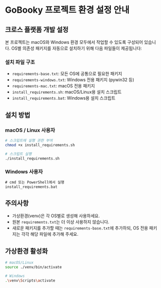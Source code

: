 # GoBooky 프로젝트 환경 설정 안내

## 크로스 플랫폼 개발 설정

본 프로젝트는 macOS와 Windows 환경 모두에서 작업할 수 있도록 구성되어 있습니다.
OS별 의존성 패키지를 자동으로 설치하기 위해 다음 파일들이 제공됩니다:

### 설치 파일 구조

- `requirements-base.txt`: 모든 OS에 공통으로 필요한 패키지
- `requirements-windows.txt`: Windows 전용 패키지 (pywin32 등)
- `requirements-mac.txt`: macOS 전용 패키지
- `install_requirements.sh`: macOS/Linux용 설치 스크립트
- `install_requirements.bat`: Windows용 설치 스크립트

## 설치 방법

### macOS / Linux 사용자

```bash
# 스크립트에 실행 권한 부여
chmod +x install_requirements.sh

# 스크립트 실행
./install_requirements.sh
```

### Windows 사용자

```cmd
# cmd 또는 PowerShell에서 실행
install_requirements.bat
```

## 주의사항

- 가상환경(venv)은 각 OS별로 생성해 사용하세요.
- 원본 `requirements.txt`는 더 이상 사용하지 않습니다.
- 새로운 패키지를 추가할 때는 `requirements-base.txt`에 추가하되, OS 전용 패키지는 각각 해당 파일에 추가해 주세요.

## 가상환경 활성화

```bash
# macOS/Linux
source ./venv/bin/activate

# Windows
.\venv\Scripts\activate
```
